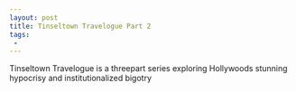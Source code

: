 ```yaml
---
layout: post
title: Tinseltown Travelogue Part 2
tags:
 -
---
```

Tinseltown Travelogue is a threepart series exploring Hollywoods stunning hypocrisy and institutionalized bigotry
